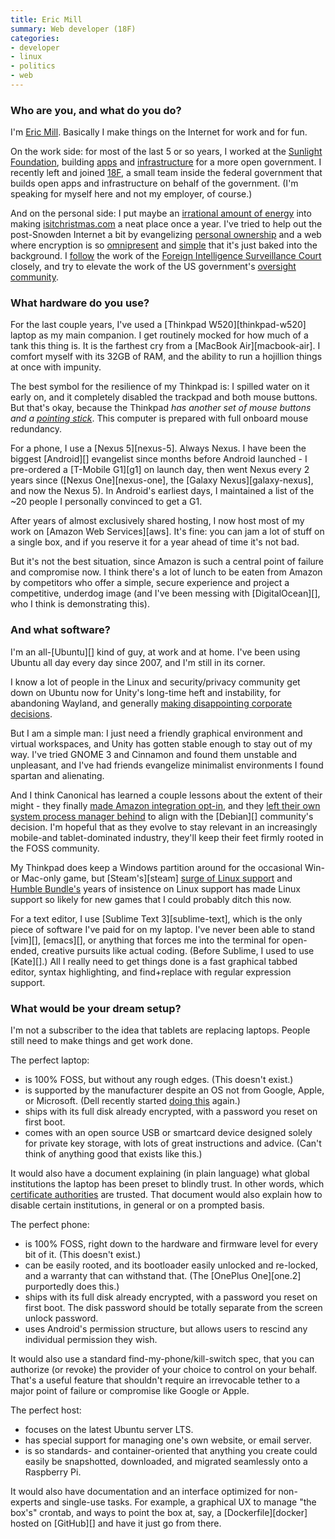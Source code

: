 ```yaml
---
title: Eric Mill
summary: Web developer (18F)
categories:
- developer
- linux
- politics
- web
---
```


### Who are you, and what do you do?

I'm [Eric Mill](https://konklone.com/ "Eric's website."). Basically I make things on the Internet for work and for fun.

On the work side: for most of the last 5 or so years, I worked at the [Sunlight Foundation](http://sunlightfoundation.com/ "The Sunlight Foundation's website."), building [apps](https://scout.sunlightfoundation.com/ "A website for alerts about government events.") and [infrastructure](http://theunitedstates.io "A website of shared tools and data related to the US government.") for a more open government. I recently left and joined [18F](https://18f.gsa.gov/ "The 18F website."), a small team inside the federal government that builds open apps and infrastructure on behalf of the government. (I'm speaking for myself here and not my employer, of course.)

And on the personal side: I put maybe an [irrational amount of energy](https://konklone.com/post/isitchristmas-dot-com-2013-more-and-better "Eric's post about his isitchristmas.com site.") into making [isitchristmas.com](https://isitchristmas.com/ "A site that tells you if it's Christmas or not.") a neat place once a year. I've tried to help out the post-Snowden Internet a bit by evangelizing [personal ownership](https://konklone.com/post/take-control-of-your-email-address "Eric's post about taking control of your email address.") and a web where encryption is so [omnipresent](https://konklone.com/post/github-pages-now-supports-https-so-use-it "Eric's post about GitHub Pages adding support for HTTPS.") and [simple](https://konklone.com/post/switch-to-https-now-for-free "Eric's post about switching to HTTPS for free.") that it's just baked into the background. I [follow](https://konklone.com/post/following-the-fisa-court-new-website-new-data "Eric's post about following the FISA Court.") the work of the [Foreign Intelligence Surveillance Court](https://twitter.com/fisacourt "Eric's FISA Court Twitter account.") closely, and try to elevate the work of the US government's [oversight community](https://oversight.io/ "Eric's service for tracking Inspector General reports.").

### What hardware do you use?

For the last couple years, I've used a [Thinkpad W520][thinkpad-w520] laptop as my main companion. I get routinely mocked for how much of a tank this thing is. It is the farthest cry from a [MacBook Air][macbook-air]. I comfort myself with its 32GB of RAM, and the ability to run a hojillion things at once with impunity. 

The best symbol for the resilience of my Thinkpad is: I spilled water on it early on, and it completely disabled the trackpad and both mouse buttons. But that's okay, because the Thinkpad *has another set of mouse buttons and a [pointing stick](http://en.wikipedia.org/wiki/Pointing_stick "The Wikipedia entry for Pointing Stick.")*. This computer is prepared with full onboard mouse redundancy.
 
For a phone, I use a [Nexus 5][nexus-5]. Always Nexus. I have been the biggest [Android][] evangelist since months before Android launched - I pre-ordered a [T-Mobile G1][g1] on launch day, then went Nexus every 2 years since ([Nexus One][nexus-one], the [Galaxy Nexus][galaxy-nexus], and now the Nexus 5). In Android's earliest days, I maintained a list of the ~20 people I personally convinced to get a G1.

After years of almost exclusively shared hosting, I now host most of my work on [Amazon Web Services][aws]. It's fine: you can jam a lot of stuff on a single box, and if you reserve it for a year ahead of time it's not bad. 

But it's not the best situation, since Amazon is such a central point of failure and compromise now. I think there's a lot of lunch to be eaten from Amazon by competitors who offer a simple, secure experience and project a competitive, underdog image (and I've been messing with [DigitalOcean][], who I think is demonstrating this).

### And what software?

I'm an all-[Ubuntu][] kind of guy, at work and at home. I've been using Ubuntu all day every day since 2007, and I'm still in its corner.

I know a lot of people in the Linux and security/privacy community get down on Ubuntu now for Unity's long-time heft and instability, for abandoning Wayland, and generally [making disappointing corporate decisions](https://fixubuntu.com/ "A website for helping protect user privacy under Ubuntu."). 

But I am a simple man: I just need a friendly graphical environment and virtual workspaces, and Unity has gotten stable enough to stay out of my way. I've tried GNOME 3 and Cinnamon and found them unstable and unpleasant, and I've had friends evangelize minimalist environments I found spartan and alienating. 

And I think Canonical has learned a couple lessons about the extent of their might - they finally [made Amazon integration opt-in](http://www.omgubuntu.co.uk/2014/03/ubuntu-make-amazon-product-results-opt-unity "An article about Canonical making Amazon product results opt-in for Unity Dash."), and they [left their own system process manager behind](http://thevarguy.com/ubuntu/021814/canonical-gives-upstart-systemd-ubuntu-linux "An article about Canonical ditching Upstart.") to align with the [Debian][] community's decision. I'm hopeful that as they evolve to stay relevant in an increasingly mobile-and tablet-dominated industry, they'll keep their feet firmly rooted in the FOSS community.

My Thinkpad does keep a Windows partition around for the occasional Win- or Mac-only game, but [Steam's][steam] [surge of Linux support](http://store.steampowered.com/browse/linux/ "A list of Linux games on Steam.") and [Humble Bundle's](https://www.humblebundle.com "The gaming store that donates to various charities.") years of insistence on Linux support has made Linux support so likely for new games that I could probably ditch this now.

For a text editor, I use [Sublime Text 3][sublime-text], which is the only piece of software I've paid for on my laptop. I've never been able to stand [vim][], [emacs][], or anything that forces me into the terminal for open-ended, creative pursuits like actual coding. (Before Sublime, I used to use [Kate][].) All I really need to get things done is a fast graphical tabbed editor, syntax highlighting, and find+replace with regular expression support.

### What would be your dream setup?

I'm not a subscriber to the idea that tablets are replacing laptops. People still need to make things and get work done. 

The perfect laptop:

* is 100% FOSS, but without any rough edges. (This doesn't exist.)
* is supported by the manufacturer despite an OS not from Google, Apple, or Microsoft. (Dell recently started [doing this](http://www.dell.com/ubuntu "Dell's list of their laptops with Ubuntu pre-installed.") again.)
* ships with its full disk already encrypted, with a password you reset on first boot.
* comes with an open source USB or smartcard device designed solely for private key storage, with lots of great instructions and advice. (Can't think of anything good that exists like this.)

It would also have a document explaining (in plain language) what global institutions the laptop has been preset to blindly trust. In other words, which [certificate authorities](http://en.wikipedia.org/wiki/Certificate_authority "The Wikipedia entry for Certificate Authorities.") are trusted. That document would also explain how to disable certain institutions, in general or on a prompted basis.

The perfect phone:

* is 100% FOSS, right down to the hardware and firmware level for every bit of it. (This doesn't exist.)
* can be easily rooted, and its bootloader easily unlocked and re-locked, and a warranty that can withstand that. (The [OnePlus One][one.2] purportedly does this.)
* ships with its full disk already encrypted, with a password you reset on first boot. The disk password should be totally separate from the screen unlock password.
* uses Android's permission structure, but allows users to rescind any individual permission they wish.

It would also use a standard find-my-phone/kill-switch spec, that you can authorize (or revoke) the provider of your choice to control on your behalf. That's a useful feature that shouldn't require an irrevocable tether to a major point of failure or compromise like Google or Apple.

The perfect host:

* focuses on the latest Ubuntu server LTS. 
* has special support for managing one's own website, or email server.
* is so standards- and container-oriented that anything you create could easily be snapshotted, downloaded, and migrated seamlessly onto a Raspberry Pi.

It would also have documentation and an interface optimized for non-experts and single-use tasks. For example, a graphical UX to manage "the box's" crontab, and ways to point the box at, say, a [Dockerfile][docker] hosted on [GitHub][] and have it just go from there.